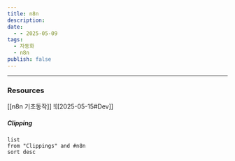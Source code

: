 ```yaml
---
title: n8n
description: 
date:
  - - 2025-05-09
tags:
  - 자동화
  - n8n
publish: false
---
```



---
### Resources

[[n8n 기초동작]]
![[2025-05-15#Dev]]
##### Clipping

```dataview
list
from "Clippings" and #n8n 
sort desc
```
